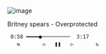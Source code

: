 
![image](https://github.com/Blightpb/Blightpb/assets/159180376/3698a0bc-a872-49ac-8695-f21fecf10706)

   Britney spears - Overprotected
   
     0:58 ━━━━●─────────  3:17
       ⇆       ◁ㅤㅤ❚❚ㅤㅤ▷       ↻





